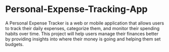 # Personal-Expense-Tracking-App
A Personal Expense Tracker is a web or mobile application that allows users to track their daily expenses, categorize them, and monitor their spending habits over time. This project will help users manage their finances better by providing insights into where their money is going and helping them set budgets.
